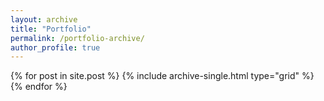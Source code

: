```yaml
---
layout: archive
title: "Portfolio"
permalink: /portfolio-archive/
author_profile: true
---
```

<section class="archive-post-list">
  <div class="grid__wrapper">
  {% for post in site.post %}
    {% include archive-single.html type="grid" %}
  {% endfor %}
  </div>
</section>
